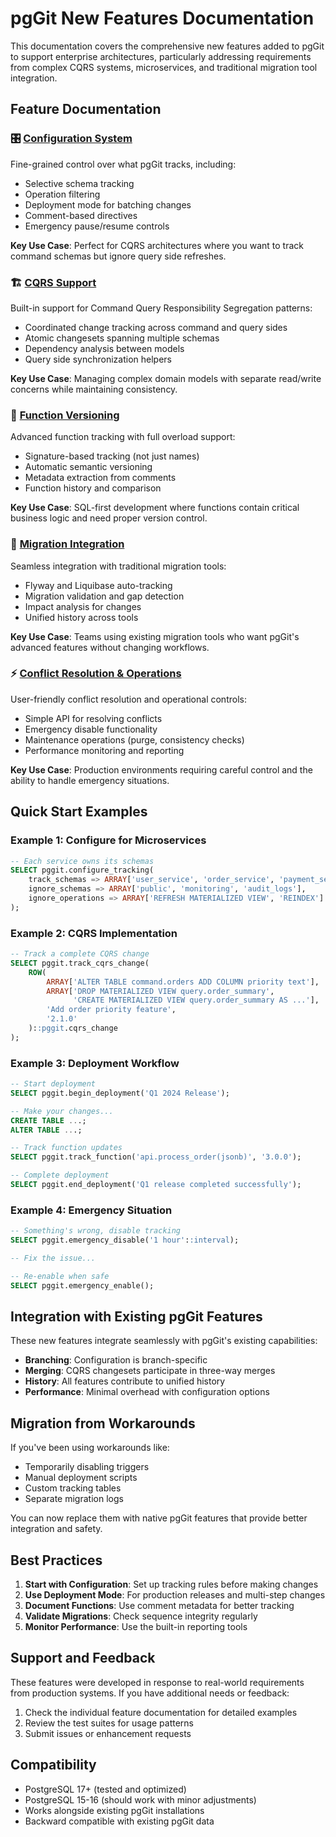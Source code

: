 # pgGit New Features Documentation

This documentation covers the comprehensive new features added to pgGit to support enterprise architectures, particularly addressing requirements from complex CQRS systems, microservices, and traditional migration tool integration.

## Feature Documentation

### 🎛️ [Configuration System](configuration-system.md)
Fine-grained control over what pgGit tracks, including:
- Selective schema tracking
- Operation filtering  
- Deployment mode for batching changes
- Comment-based directives
- Emergency pause/resume controls

**Key Use Case**: Perfect for CQRS architectures where you want to track command schemas but ignore query side refreshes.

### 🏗️ [CQRS Support](cqrs-support.md)
Built-in support for Command Query Responsibility Segregation patterns:
- Coordinated change tracking across command and query sides
- Atomic changesets spanning multiple schemas
- Dependency analysis between models
- Query side synchronization helpers

**Key Use Case**: Managing complex domain models with separate read/write concerns while maintaining consistency.

### 🔧 [Function Versioning](function-versioning.md)
Advanced function tracking with full overload support:
- Signature-based tracking (not just names)
- Automatic semantic versioning
- Metadata extraction from comments
- Function history and comparison

**Key Use Case**: SQL-first development where functions contain critical business logic and need proper version control.

### 🚀 [Migration Integration](migration-integration.md)
Seamless integration with traditional migration tools:
- Flyway and Liquibase auto-tracking
- Migration validation and gap detection
- Impact analysis for changes
- Unified history across tools

**Key Use Case**: Teams using existing migration tools who want pgGit's advanced features without changing workflows.

### ⚡ [Conflict Resolution & Operations](conflict-resolution-and-operations.md)
User-friendly conflict resolution and operational controls:
- Simple API for resolving conflicts
- Emergency disable functionality
- Maintenance operations (purge, consistency checks)
- Performance monitoring and reporting

**Key Use Case**: Production environments requiring careful control and the ability to handle emergency situations.

## Quick Start Examples

### Example 1: Configure for Microservices

```sql
-- Each service owns its schemas
SELECT pggit.configure_tracking(
    track_schemas => ARRAY['user_service', 'order_service', 'payment_service'],
    ignore_schemas => ARRAY['public', 'monitoring', 'audit_logs'],
    ignore_operations => ARRAY['REFRESH MATERIALIZED VIEW', 'REINDEX']
);
```

### Example 2: CQRS Implementation

```sql
-- Track a complete CQRS change
SELECT pggit.track_cqrs_change(
    ROW(
        ARRAY['ALTER TABLE command.orders ADD COLUMN priority text'],
        ARRAY['DROP MATERIALIZED VIEW query.order_summary',
              'CREATE MATERIALIZED VIEW query.order_summary AS ...'],
        'Add order priority feature',
        '2.1.0'
    )::pggit.cqrs_change
);
```

### Example 3: Deployment Workflow

```sql
-- Start deployment
SELECT pggit.begin_deployment('Q1 2024 Release');

-- Make your changes...
CREATE TABLE ...;
ALTER TABLE ...;

-- Track function updates
SELECT pggit.track_function('api.process_order(jsonb)', '3.0.0');

-- Complete deployment
SELECT pggit.end_deployment('Q1 release completed successfully');
```

### Example 4: Emergency Situation

```sql
-- Something's wrong, disable tracking
SELECT pggit.emergency_disable('1 hour'::interval);

-- Fix the issue...

-- Re-enable when safe
SELECT pggit.emergency_enable();
```

## Integration with Existing pgGit Features

These new features integrate seamlessly with pgGit's existing capabilities:

- **Branching**: Configuration is branch-specific
- **Merging**: CQRS changesets participate in three-way merges
- **History**: All features contribute to unified history
- **Performance**: Minimal overhead with configuration options

## Migration from Workarounds

If you've been using workarounds like:
- Temporarily disabling triggers
- Manual deployment scripts
- Custom tracking tables
- Separate migration logs

You can now replace them with native pgGit features that provide better integration and safety.

## Best Practices

1. **Start with Configuration**: Set up tracking rules before making changes
2. **Use Deployment Mode**: For production releases and multi-step changes
3. **Document Functions**: Use comment metadata for better tracking
4. **Validate Migrations**: Check sequence integrity regularly
5. **Monitor Performance**: Use the built-in reporting tools

## Support and Feedback

These features were developed in response to real-world requirements from production systems. If you have additional needs or feedback:

1. Check the individual feature documentation for detailed examples
2. Review the test suites for usage patterns
3. Submit issues or enhancement requests

## Compatibility

- PostgreSQL 17+ (tested and optimized)
- PostgreSQL 15-16 (should work with minor adjustments)
- Works alongside existing pgGit installations
- Backward compatible with existing pgGit data